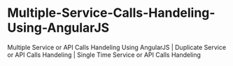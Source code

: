 # Multiple-Service-Calls-Handeling-Using-AngularJS
Multiple Service or API Calls Handeling Using AngularJS | Duplicate Service or API Calls Handeling | Single Time Service or API Calls Handeling
